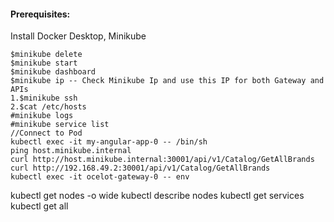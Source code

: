 #### Prerequisites:
Install Docker Desktop, Minikube
```
$minikube delete
$minikube start
$minikube dashboard
$minikube ip -- Check Minikube Ip and use this IP for both Gateway and APIs
1.$minikube ssh
2.$cat /etc/hosts
#minikube logs
#minikube service list
//Connect to Pod
kubectl exec -it my-angular-app-0 -- /bin/sh
ping host.minikube.internal
curl http://host.minikube.internal:30001/api/v1/Catalog/GetAllBrands
curl http://192.168.49.2:30001/api/v1/Catalog/GetAllBrands
kubectl exec -it ocelot-gateway-0 -- env
```

kubectl get nodes -o wide
kubectl describe nodes
kubectl get services
kubectl get all